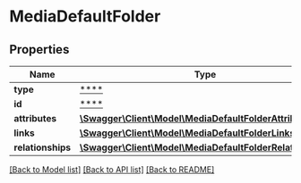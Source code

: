 # MediaDefaultFolder

## Properties
Name | Type | Description | Notes
------------ | ------------- | ------------- | -------------
**type** | [****](.md) |  | [optional] 
**id** | [****](.md) |  | [optional] 
**attributes** | [**\Swagger\Client\Model\MediaDefaultFolderAttributes**](MediaDefaultFolderAttributes.md) |  | [optional] 
**links** | [**\Swagger\Client\Model\MediaDefaultFolderLinks**](MediaDefaultFolderLinks.md) |  | [optional] 
**relationships** | [**\Swagger\Client\Model\MediaDefaultFolderRelationships**](MediaDefaultFolderRelationships.md) |  | [optional] 

[[Back to Model list]](../../README.md#documentation-for-models) [[Back to API list]](../../README.md#documentation-for-api-endpoints) [[Back to README]](../../README.md)

